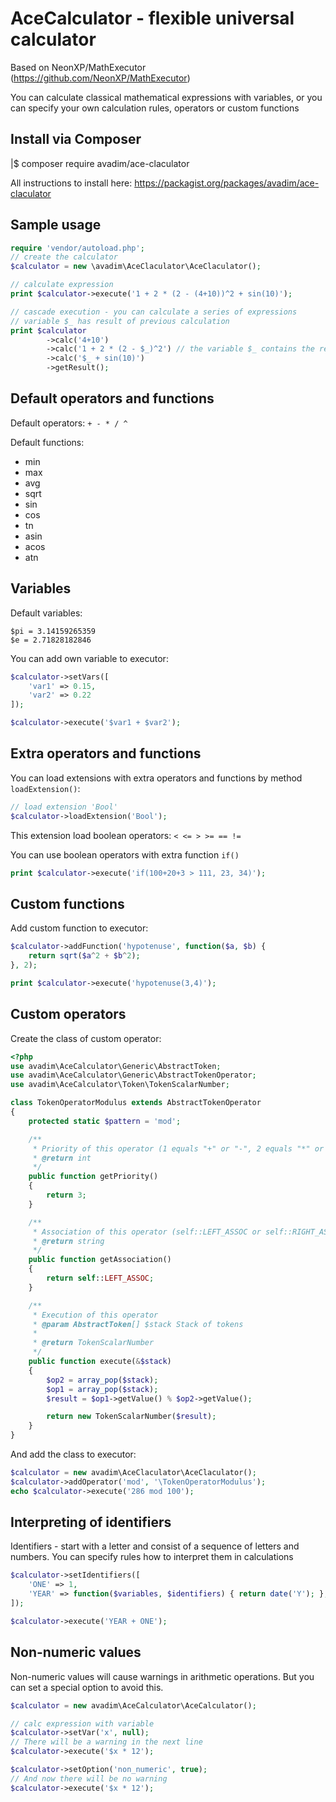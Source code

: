 # AceCalculator - flexible universal calculator

Based on NeonXP/MathExecutor (https://github.com/NeonXP/MathExecutor)

You can calculate classical mathematical expressions with variables, 
or you can specify your own calculation rules, operators or custom functions

## Install via Composer

|$ composer require avadim/ace-claculator

All instructions to install here: https://packagist.org/packages/avadim/ace-claculator

## Sample usage

```php
require 'vendor/autoload.php';
// create the calculator
$calculator = new \avadim\AceClaculator\AceClaculator();

// calculate expression
print $calculator->execute('1 + 2 * (2 - (4+10))^2 + sin(10)');

// cascade execution - you can calculate a series of expressions 
// variable $_ has result of previous calculation
print $calculator
        ->calc('4+10')
        ->calc('1 + 2 * (2 - $_)^2') // the variable $_ contains the result of the last calculation
        ->calc('$_ + sin(10)')
        ->getResult();
```

## Default operators and functions

Default operators: `+ - * / ^`

Default functions:
* min
* max
* avg
* sqrt
* sin
* cos
* tn
* asin
* acos
* atn

## Variables

Default variables:

```
$pi = 3.14159265359
$e = 2.71828182846
```

You can add own variable to executor:

```php
$calculator->setVars([
    'var1' => 0.15,
    'var2' => 0.22
]);

$calculator->execute('$var1 + $var2');
```

## Extra operators and functions

You can load extensions with extra operators and functions by method `loadExtension()`:
```php
// load extension 'Bool'
$calculator->loadExtension('Bool');
```

This extension load boolean operators: `< <= > >= == !=`

You can use boolean operators with extra function `if()`

```php
print $calculator->execute('if(100+20+3 > 111, 23, 34)');
```

## Custom functions

Add custom function to executor:
```php
$calculator->addFunction('hypotenuse', function($a, $b) {
    return sqrt($a^2 + $b^2);
}, 2);

print $calculator->execute('hypotenuse(3,4)');
```

## Custom operators

Create the class of custom operator:

```php
<?php
use avadim\AceCalculator\Generic\AbstractToken;
use avadim\AceCalculator\Generic\AbstractTokenOperator;
use avadim\AceCalculator\Token\TokenScalarNumber;

class TokenOperatorModulus extends AbstractTokenOperator
{
    protected static $pattern = 'mod';

    /**
     * Priority of this operator (1 equals "+" or "-", 2 equals "*" or "/", 3 equals "^")
     * @return int
     */
    public function getPriority()
    {
        return 3;
    }

    /**
     * Association of this operator (self::LEFT_ASSOC or self::RIGHT_ASSOC)
     * @return string
     */
    public function getAssociation()
    {
        return self::LEFT_ASSOC;
    }

    /**
     * Execution of this operator
     * @param AbstractToken[] $stack Stack of tokens
     *
     * @return TokenScalarNumber
     */
    public function execute(&$stack)
    {
        $op2 = array_pop($stack);
        $op1 = array_pop($stack);
        $result = $op1->getValue() % $op2->getValue();

        return new TokenScalarNumber($result);
    }
}
```

And add the class to executor:

```php
$calculator = new avadim\AceClaculator\AceClaculator();
$calculator->addOperator('mod', '\TokenOperatorModulus');
echo $calculator->execute('286 mod 100');
```

## Interpreting of identifiers

Identifiers - start with a letter and consist of a sequence of letters and numbers. You can specify rules how to interpret them in calculations

```php
$calculator->setIdentifiers([
    'ONE' => 1,
    'YEAR' => function($variables, $identifiers) { return date('Y'); },
]);

$calculator->execute('YEAR + ONE');
```
## Non-numeric values

Non-numeric values will cause warnings in arithmetic operations. 
But you can set a special option to avoid this. 

```php
$calculator = new avadim\AceCalculator\AceCalculator();

// calc expression with variable
$calculator->setVar('x', null);
// There will be a warning in the next line
$calculator->execute('$x * 12');

$calculator->setOption('non_numeric', true);
// And now there will be no warning
$calculator->execute('$x * 12');
```